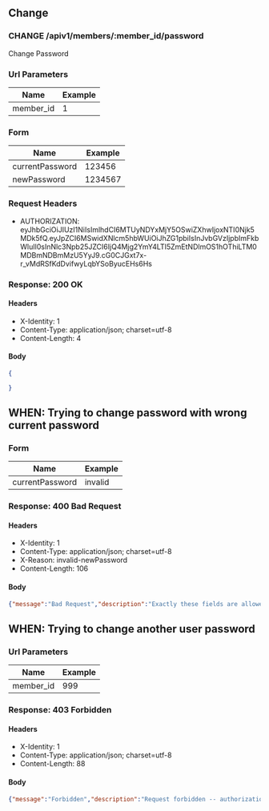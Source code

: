 ## Change

### CHANGE /apiv1/members/:member_id/password

Change Password

### Url Parameters

Name | Example
--- | ---
member_id | 1

### Form

Name | Example
--- | ---
currentPassword | 123456
newPassword | 1234567

### Request Headers

* AUTHORIZATION: eyJhbGciOiJIUzI1NiIsImlhdCI6MTUyNDYxMjY5OSwiZXhwIjoxNTI0Njk5MDk5fQ.eyJpZCI6MSwidXNlcm5hbWUiOiJhZG1pbiIsInJvbGVzIjpbImFkbWluIl0sInNlc3Npb25JZCI6IjQ4Mjg2YmY4LTI5ZmEtNDlmOS1hOThiLTM0MDBmNDBmMzU5YyJ9.cG0CJGxt7x-r_vMdRSfKdDvifwyLqbYSoByucEHs6Hs

### Response: 200 OK

#### Headers

* X-Identity: 1
* Content-Type: application/json; charset=utf-8
* Content-Length: 4

#### Body

```json
{

}
```

## WHEN: Trying to change password with wrong current password

### Form

Name | Example
--- | ---
currentPassword | invalid

### Response: 400 Bad Request

#### Headers

* X-Identity: 1
* Content-Type: application/json; charset=utf-8
* X-Reason: invalid-newPassword
* Content-Length: 106

#### Body

```json
{"message":"Bad Request","description":"Exactly these fields are allowed: [currentPassword, newPassword]"}
```

## WHEN: Trying to change another user password

### Url Parameters

Name | Example
--- | ---
member_id | 999

### Response: 403 Forbidden

#### Headers

* X-Identity: 1
* Content-Type: application/json; charset=utf-8
* Content-Length: 88

#### Body

```json
{"message":"Forbidden","description":"Request forbidden -- authorization will not help"}
```

